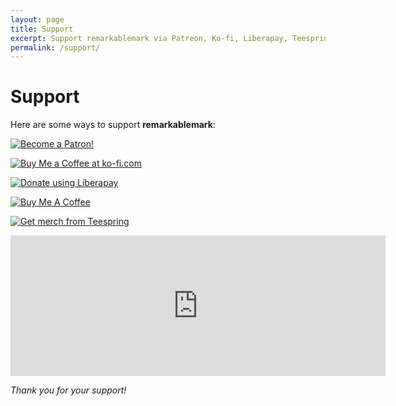 ```yaml
---
layout: page
title: Support
excerpt: Support remarkablemark via Patreon, Ko-fi, Liberapay, Teespring, and GitHub Sponsors.
permalink: /support/
---
```


<style>
  #main img {
    height: 48px;
  }

  #main img:active,
  #main img:focus,
  #main img:hover {
    opacity: .7;
  }
</style>

# Support

Here are some ways to support **remarkablemark**:

[![Become a Patron!](https://c5.patreon.com/external/logo/become_a_patron_button.png)](https://b.remarkabl.org/be-patron)

[![Buy Me a Coffee at ko-fi.com](https://storage.ko-fi.com/cdn/kofi5.png?v=6)](https://b.remarkabl.org/ko-fi)

[![Donate using Liberapay](https://liberapay.com/assets/widgets/donate.svg)](https://b.remarkabl.org/liberapay)

[![Buy Me A Coffee](https://cdn.buymeacoffee.com/buttons/v2/default-yellow.png)](https://www.buymeacoffee.com/remarkablemark)

[![Get merch from Teespring](https://cdn.joinhoney.com/images/lp/store-logos/teespring-logo.png)](https://b.remarkabl.org/teespring)

<iframe src="https://github.com/sponsors/remarkablemark/card" title="Sponsor remarkablemark" height="225" width="600" style="border: 0;"></iframe>

_Thank you for your support!_

